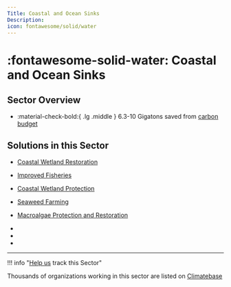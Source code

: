 ```yaml
---
Title: Coastal and Ocean Sinks
Description: 
icon: fontawesome/solid/water
---
```


# :fontawesome-solid-water:  Coastal and Ocean Sinks

## Sector Overview

<div class="grid cards" markdown>

-   :material-check-bold:{ .lg .middle } 6.3-10 Gigatons saved from [carbon budget](glossary/#carbon-budget)

</div>

## Solutions in this Sector

- [Coastal Wetland Restoration](../solution-coastal-wetland-restoration)

- [Improved Fisheries](../solution-improved-fisheries)

- [Coastal Wetland Protection](../solution-coastal-wetland-protection)

- [Seaweed Farming](../solution-seaweed-farming)

- [Macroalgae Protection and Restoration](../solution-macroalgae-protection-and-restoration)

 -
 -
 -

---

!!! info "[Help us](../../contribute) track this Sector"

Thousands of organizations working in this sector are listed on [Climatebase](https://climatebase.org/organizations)